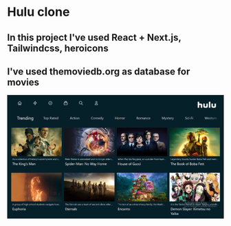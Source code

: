 # Hulu clone

## In this project I've used React + Next.js, Tailwindcss, heroicons

## I've used themoviedb.org as database for movies

![first picture](/imgforReadme/1.png)
